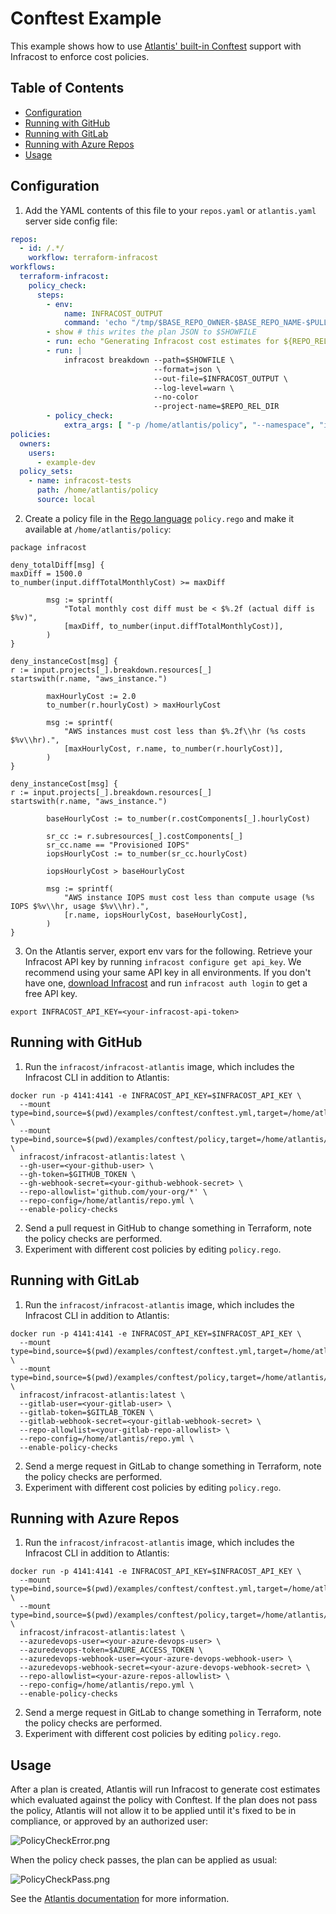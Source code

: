 # Conftest Example

This example shows how to use [Atlantis' built-in Conftest](https://www.runatlantis.io/docs/policy-checking.html) support with Infracost to enforce cost policies.

## Table of Contents

* [Configuration](#configuration)
* [Running with GitHub](#running-with-github)
* [Running with GitLab](#running-with-gitlab)
* [Running with Azure Repos](#running-with-azure-repos)
* [Usage](#usage)

## Configuration

1. Add the YAML contents of this file to your `repos.yaml` or `atlantis.yaml` server side config file:

  ```yaml
  repos:
    - id: /.*/
      workflow: terraform-infracost
  workflows:
    terraform-infracost:
      policy_check:
        steps:
          - env:
              name: INFRACOST_OUTPUT
              command: 'echo "/tmp/$BASE_REPO_OWNER-$BASE_REPO_NAME-$PULL_NUM-$WORKSPACE-${REPO_REL_DIR//\//-}-infracost.json"'
          - show # this writes the plan JSON to $SHOWFILE
          - run: echo "Generating Infracost cost estimates for ${REPO_REL_DIR//\//-}/$WORKSPACE..."
          - run: |
              infracost breakdown --path=$SHOWFILE \
                                  --format=json \
                                  --out-file=$INFRACOST_OUTPUT \
                                  --log-level=warn \
                                  --no-color
                                  --project-name=$REPO_REL_DIR
          - policy_check:
              extra_args: [ "-p /home/atlantis/policy", "--namespace", "infracost", "$INFRACOST_OUTPUT" ]
  policies:
    owners:
      users:
        - example-dev
    policy_sets:
      - name: infracost-tests
        path: /home/atlantis/policy
        source: local
  ```

2. Create a policy file in the [Rego language](https://www.openpolicyagent.org/docs/latest/policy-language/) `policy.rego` and make it available at `/home/atlantis/policy`:

  ```rego
  package infracost

  deny_totalDiff[msg] {
  maxDiff = 1500.0
  to_number(input.diffTotalMonthlyCost) >= maxDiff

          msg := sprintf(
              "Total monthly cost diff must be < $%.2f (actual diff is $%v)",
              [maxDiff, to_number(input.diffTotalMonthlyCost)],
          )
  }

  deny_instanceCost[msg] {
  r := input.projects[_].breakdown.resources[_]
  startswith(r.name, "aws_instance.")

          maxHourlyCost := 2.0
          to_number(r.hourlyCost) > maxHourlyCost

          msg := sprintf(
              "AWS instances must cost less than $%.2f\\hr (%s costs $%v\\hr).",
              [maxHourlyCost, r.name, to_number(r.hourlyCost)],
          )
  }

  deny_instanceCost[msg] {
  r := input.projects[_].breakdown.resources[_]
  startswith(r.name, "aws_instance.")

          baseHourlyCost := to_number(r.costComponents[_].hourlyCost)

          sr_cc := r.subresources[_].costComponents[_]
          sr_cc.name == "Provisioned IOPS"
          iopsHourlyCost := to_number(sr_cc.hourlyCost)

          iopsHourlyCost > baseHourlyCost

          msg := sprintf(
              "AWS instance IOPS must cost less than compute usage (%s IOPS $%v\\hr, usage $%v\\hr).",
              [r.name, iopsHourlyCost, baseHourlyCost],
          )
  }
  ```

3. On the Atlantis server, export env vars for the following. Retrieve your Infracost API key by running `infracost configure get api_key`. We recommend using your same API key in all environments. If you don't have one, [download Infracost](https://www.infracost.io/docs/#quick-start) and run `infracost auth login` to get a free API key.

  ```
  export INFRACOST_API_KEY=<your-infracost-api-token>
  ```

## Running with GitHub

1. Run the `infracost/infracost-atlantis` image, which includes the Infracost CLI in addition to Atlantis:

  ```
  docker run -p 4141:4141 -e INFRACOST_API_KEY=$INFRACOST_API_KEY \
    --mount type=bind,source=$(pwd)/examples/conftest/conftest.yml,target=/home/atlantis/repo.yml \
    --mount type=bind,source=$(pwd)/examples/conftest/policy,target=/home/atlantis/policy \
    infracost/infracost-atlantis:latest \
    --gh-user=<your-github-user> \
    --gh-token=$GITHUB_TOKEN \
    --gh-webhook-secret=<your-github-webhook-secret> \
    --repo-allowlist='github.com/your-org/*' \
    --repo-config=/home/atlantis/repo.yml \
    --enable-policy-checks
  ```

2. Send a pull request in GitHub to change something in Terraform, note the policy checks are performed.
3. Experiment with different cost policies by editing `policy.rego`.

## Running with GitLab

1. Run the `infracost/infracost-atlantis` image, which includes the Infracost CLI in addition to Atlantis:

  ```
  docker run -p 4141:4141 -e INFRACOST_API_KEY=$INFRACOST_API_KEY \
    --mount type=bind,source=$(pwd)/examples/conftest/conftest.yml,target=/home/atlantis/repo.yml \
    --mount type=bind,source=$(pwd)/examples/conftest/policy,target=/home/atlantis/policy \
    infracost/infracost-atlantis:latest \
    --gitlab-user=<your-gitlab-user> \
    --gitlab-token=$GITLAB_TOKEN \
    --gitlab-webhook-secret=<your-gitlab-webhook-secret> \
    --repo-allowlist=<your-gitlab-repo-allowlist> \
    --repo-config=/home/atlantis/repo.yml \
    --enable-policy-checks
  ```

2. Send a merge request in GitLab to change something in Terraform, note the policy checks are performed.
3. Experiment with different cost policies by editing `policy.rego`.

## Running with Azure Repos

1. Run the `infracost/infracost-atlantis` image, which includes the Infracost CLI in addition to Atlantis:

  ```
  docker run -p 4141:4141 -e INFRACOST_API_KEY=$INFRACOST_API_KEY \
    --mount type=bind,source=$(pwd)/examples/conftest/conftest.yml,target=/home/atlantis/repo.yml \
    --mount type=bind,source=$(pwd)/examples/conftest/policy,target=/home/atlantis/policy \
    infracost/infracost-atlantis:latest \
    --azuredevops-user=<your-azure-devops-user> \
    --azuredevops-token=$AZURE_ACCESS_TOKEN \
    --azuredevops-webhook-user=<your-azure-devops-webhook-user> \
    --azuredevops-webhook-secret=<your-azure-devops-webhook-secret> \
    --repo-allowlist=<your-azure-repos-allowlist> \
    --repo-config=/home/atlantis/repo.yml \
    --enable-policy-checks
  ```

2. Send a merge request in GitLab to change something in Terraform, note the policy checks are performed.
3. Experiment with different cost policies by editing `policy.rego`.

## Usage

After a plan is created, Atlantis will run Infracost to generate cost estimates which evaluated against the policy with Conftest. If the plan does not pass the policy, Atlantis will not allow it to be applied until it's fixed to be in compliance, or approved by an authorized user:

![PolicyCheckError.png](PolicyCheckError.png)

When the policy check passes, the plan can be applied as usual:

![PolicyCheckPass.png](PolicyCheckPass.png)

See the [Atlantis documentation](https://www.runatlantis.io/docs/policy-checking.html#how-it-works) for more information.
